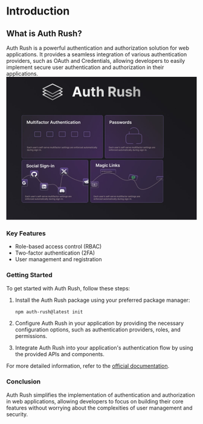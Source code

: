 # Introduction

## What is Auth Rush?


Auth Rush is a powerful authentication and authorization solution for web applications. It provides a seamless integration of various authentication providers, such as OAuth and Credentials, allowing developers to easily implement secure user authentication and authorization in their applications.
![hero](https://github.com/Mohammad-Shahid-07/authrush/blob/main/apps/docs/public/assets/icons/ogm.jpg)
### Key Features

- Role-based access control (RBAC)
- Two-factor authentication (2FA)
- User management and registration

### Getting Started

To get started with Auth Rush, follow these steps:

1. Install the Auth Rush package using your preferred package manager:

   ```bash
   npm auth-rush@latest init
   ```

2. Configure Auth Rush in your application by providing the necessary configuration options, such as authentication providers, roles, and permissions.

3. Integrate Auth Rush into your application's authentication flow by using the provided APIs and components.

For more detailed information, refer to the [official documentation](https://authrush.com).

### Conclusion

Auth Rush simplifies the implementation of authentication and authorization in web applications, allowing developers to focus on building their core features without worrying about the complexities of user management and security.
